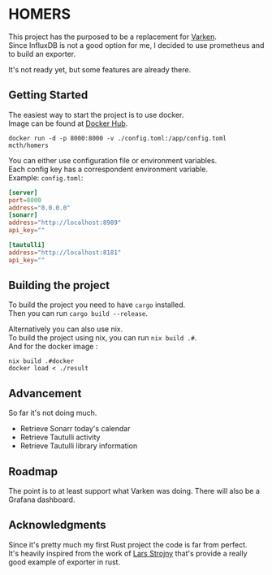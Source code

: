 # HOMERS

This project has the purposed to be a replacement for [Varken](https://github.com/Boerderij/Varken).   
Since InfluxDB is not a good option for me, I decided to use prometheus and to build an exporter. 

It's not ready yet, but some features are already there. 

## Getting Started

The easiest way to start the project is to use docker.  
Image can be found at [Docker Hub](https://hub.docker.com/repository/docker/mcth/homers). 

``` 
docker run -d -p 8000:8000 -v ./config.toml:/app/config.toml mcth/homers
```
You can either use configuration file or environment variables.   
Each config key has a correspondent environment variable.  
Example: `config.toml`:
```toml
[server]
port=8000
address="0.0.0.0"
[sonarr]
address="http://localhost:8989"
api_key=""

[tautulli]
address="http://localhost:8181"
api_key=""
```

## Building the project 

To build the project you need to have `cargo` installed.  
Then you can run `cargo build --release`. 

Alternatively you can also use nix.  
To build the project using nix, you can run `nix build .#`.   
And for the docker image : 
```
nix build .#docker
docker load < ./result
```

## Advancement

So far it's not doing much.   
- Retrieve Sonarr today's calendar
- Retrieve Tautulli activity
- Retrieve Tautulli library information

## Roadmap

The point is to at least support what Varken was doing. 
There will also be a Grafana dashboard. 


## Acknowledgments

Since it's pretty much my first Rust project the code is far from perfect.  
It's heavily inspired from the work of [Lars Strojny](https://github.com/lstrojny/prometheus-weathermen) that's provide a really good example of exporter in rust.  
